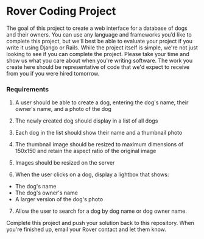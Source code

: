 # Rover Coding Project

The goal of this project to create a web interface for a database of dogs and their owners. You can use any language and frameworks you’d like to complete this project, but we'll best be able to evaluate your project if you write it using Django or Rails. While the project itself is simple, we're not just looking to see if you can complete the project. Please take your time and show us what you care about when you're writing software. The work you create here should be representative of code that we'd expect to receive from you if you were hired tomorrow.


### Requirements

1. A user should be able to create a dog, entering the dog's name, their owner's name, and a photo of the dog

2. The newly created dog should display in a list of all dogs

3. Each dog in the list should show their name and a thumbnail photo

4. The thumbnail image should be resized to maximum dimensions of 150x150 and retain the aspect ratio of the original image

5. Images should be resized on the server

6. When the user clicks on a dog, display a lightbox that shows:
  - The dog's name
  - The dog's owner's name
  - A larger version of the dog's photo

7. Allow the user to search for a dog by dog name or dog owner name.


Complete this project and push your solution back to this repository. When you're finished up, email your Rover contact and let them know.
